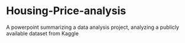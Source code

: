 # Housing-Price-analysis
A powerpoint summarizing a data analysis project, analyzing a publicly available dataset from Kaggle

